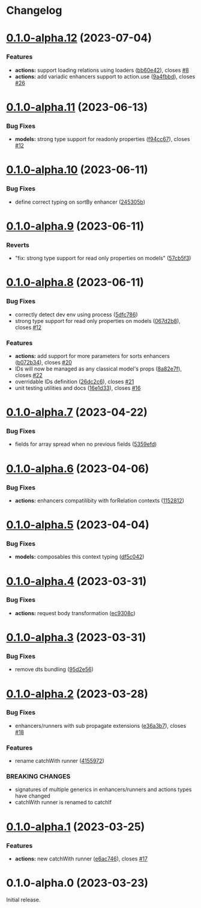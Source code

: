 # Changelog

# [0.1.0-alpha.12](https://github.com/paul-thebaud/foscia/compare/v0.1.0-alpha.11...v0.1.0-alpha.12) (2023-07-04)


### Features

* **actions:** support loading relations using loaders ([bb60e42](https://github.com/paul-thebaud/foscia/commit/bb60e4229e32e9c4facf179492520fe57be90fbc)), closes [#8](https://github.com/paul-thebaud/foscia/issues/8)
* **actions:** add variadic enhancers support to action.use ([9a4fbbd](https://github.com/paul-thebaud/foscia/commit/9a4fbbdb23e1313eac2a834bf1f705de8eb789a5)), closes [#26](https://github.com/paul-thebaud/foscia/issues/26)

# [0.1.0-alpha.11](https://github.com/paul-thebaud/foscia/compare/v0.1.0-alpha.10...v0.1.0-alpha.11) (2023-06-13)


### Bug Fixes

* **models:** strong type support for readonly properties ([f94cc67](https://github.com/paul-thebaud/foscia/commit/f94cc670ff6e051f1b7ba5408a0a1d19f43ba8c9)), closes [#12](https://github.com/paul-thebaud/foscia/issues/12)

# [0.1.0-alpha.10](https://github.com/paul-thebaud/foscia/compare/v0.1.0-alpha.9...v0.1.0-alpha.10) (2023-06-11)


### Bug Fixes

* define correct typing on sortBy enhancer ([245305b](https://github.com/paul-thebaud/foscia/commit/245305bafafab78049a8aaa1686a386351fc7d65))

# [0.1.0-alpha.9](https://github.com/paul-thebaud/foscia/compare/v0.1.0-alpha.8...v0.1.0-alpha.9) (2023-06-11)


### Reverts

* "fix: strong type support for read only properties on models" ([57cb5f3](https://github.com/paul-thebaud/foscia/commit/57cb5f36caee6534650c727bf57290708476f731))

# [0.1.0-alpha.8](https://github.com/paul-thebaud/foscia/compare/v0.1.0-alpha.7...v0.1.0-alpha.8) (2023-06-11)


### Bug Fixes

* correctly detect dev env using process ([5dfc786](https://github.com/paul-thebaud/foscia/commit/5dfc78682845a43f346889c0f5bc3e122f7bc600))
* strong type support for read only properties on models ([067d2b8](https://github.com/paul-thebaud/foscia/commit/067d2b83a0f800d1c14acc3116e562b6b77e81fc)), closes [#12](https://github.com/paul-thebaud/foscia/issues/12)


### Features

* **actions:** add support for more parameters for sorts enhancers ([b072b34](https://github.com/paul-thebaud/foscia/commit/b072b3468439bf74ab826f6fd7e5f0e50566fc1a)), closes [#20](https://github.com/paul-thebaud/foscia/issues/20)
* IDs will now be managed as any classical model's props ([8a82e7f](https://github.com/paul-thebaud/foscia/commit/8a82e7fdf970e3626df1832b2c20e11f647e02a6)), closes [#22](https://github.com/paul-thebaud/foscia/issues/22)
* overridable IDs definition ([26dc2c6](https://github.com/paul-thebaud/foscia/commit/26dc2c644325f047865d930ef6ffef2157cf41e5)), closes [#21](https://github.com/paul-thebaud/foscia/issues/21)
* unit testing utilities and docs ([16e1d33](https://github.com/paul-thebaud/foscia/commit/16e1d33a1c2317eb1153a616c72f5fa98b2fa236)), closes [#16](https://github.com/paul-thebaud/foscia/issues/16)

# [0.1.0-alpha.7](https://github.com/paul-thebaud/foscia/compare/v0.1.0-alpha.6...v0.1.0-alpha.7) (2023-04-22)


### Bug Fixes

* fields for array spread when no previous fields ([5359efd](https://github.com/paul-thebaud/foscia/commit/5359efd4e0170ebba1dd97dbaeae506411613bc7))

# [0.1.0-alpha.6](https://github.com/paul-thebaud/foscia/compare/v0.1.0-alpha.5...v0.1.0-alpha.6) (2023-04-06)


### Bug Fixes

* **actions:** enhancers compatilibity with forRelation contexts ([1152812](https://github.com/paul-thebaud/foscia/commit/1152812305158f3a9fc9f4263abb4b2f9ed5bad1))

# [0.1.0-alpha.5](https://github.com/paul-thebaud/foscia/compare/v0.1.0-alpha.4...v0.1.0-alpha.5) (2023-04-04)


### Bug Fixes

* **models:** composables this context typing ([df5c042](https://github.com/paul-thebaud/foscia/commit/df5c0426689dddaabc7a9323fa814b43ba6ac037))

# [0.1.0-alpha.4](https://github.com/paul-thebaud/foscia/compare/v0.1.0-alpha.3...v0.1.0-alpha.4) (2023-03-31)


### Bug Fixes

* **actions:** request body transformation ([ec9308c](https://github.com/paul-thebaud/foscia/commit/ec9308c5f12be9e1e0cf1b973fd786fb56fdc928))

# [0.1.0-alpha.3](https://github.com/paul-thebaud/foscia/compare/v0.1.0-alpha.2...v0.1.0-alpha.3) (2023-03-31)


### Bug Fixes

* remove dts bundling ([95d2e56](https://github.com/paul-thebaud/foscia/commit/95d2e56c024719748654be3c3ccfade3d43233f3))

# [0.1.0-alpha.2](https://github.com/paul-thebaud/foscia/compare/v0.1.0-alpha.1...v0.1.0-alpha.2) (2023-03-28)


### Bug Fixes

* enhancers/runners with sub propagate extensions ([e36a3b7](https://github.com/paul-thebaud/foscia/commit/e36a3b7634547ba813ad343d2f90975224fc622f)), closes [#18](https://github.com/paul-thebaud/foscia/issues/18)


### Features

* rename catchWith runner ([4155972](https://github.com/paul-thebaud/foscia/commit/41559729854fa918da6ba1f74a920e4c7d0a1a55))


### BREAKING CHANGES

* signatures of multiple generics in enhancers/runners and actions types have changed
* catchWith runner is renamed to catchIf

# [0.1.0-alpha.1](https://github.com/paul-thebaud/foscia/compare/v0.1.0-alpha.0...v0.1.0-alpha.1) (2023-03-25)


### Features

* **actions:** new catchWith runner ([e6ac746](https://github.com/paul-thebaud/foscia/commit/e6ac74660e52c2e045cc438705c633e04ace56f8)), closes [#17](https://github.com/paul-thebaud/foscia/issues/17)

# 0.1.0-alpha.0 (2023-03-23)

Initial release.
